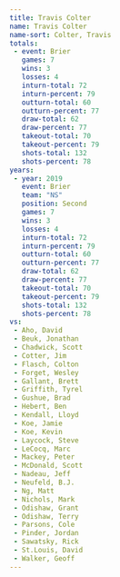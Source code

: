 ```yaml
---
title: Travis Colter
name: Travis Colter
name-sort: Colter, Travis
totals:
 - event: Brier
   games: 7
   wins: 3
   losses: 4
   inturn-total: 72
   inturn-percent: 79
   outturn-total: 60
   outturn-percent: 77
   draw-total: 62
   draw-percent: 77
   takeout-total: 70
   takeout-percent: 79
   shots-total: 132
   shots-percent: 78
years:
 - year: 2019
   event: Brier
   team: "NS"
   position: Second
   games: 7
   wins: 3
   losses: 4
   inturn-total: 72
   inturn-percent: 79
   outturn-total: 60
   outturn-percent: 77
   draw-total: 62
   draw-percent: 77
   takeout-total: 70
   takeout-percent: 79
   shots-total: 132
   shots-percent: 78
vs:
 - Aho, David
 - Beuk, Jonathan
 - Chadwick, Scott
 - Cotter, Jim
 - Flasch, Colton
 - Forget, Wesley
 - Gallant, Brett
 - Griffith, Tyrel
 - Gushue, Brad
 - Hebert, Ben
 - Kendall, Lloyd
 - Koe, Jamie
 - Koe, Kevin
 - Laycock, Steve
 - LeCocq, Marc
 - Mackey, Peter
 - McDonald, Scott
 - Nadeau, Jeff
 - Neufeld, B.J.
 - Ng, Matt
 - Nichols, Mark
 - Odishaw, Grant
 - Odishaw, Terry
 - Parsons, Cole
 - Pinder, Jordan
 - Sawatsky, Rick
 - St.Louis, David
 - Walker, Geoff
---
```

